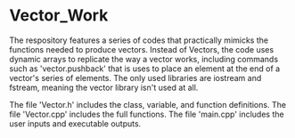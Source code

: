 # Vector_Work

  The respository features a series of codes that practically mimicks the functions needed to produce vectors. Instead of Vectors, the code uses dynamic arrays to replicate the way a vector works, including commands such as 'vector.pushback' that is uses to place an element
at the end of a vector's series of elements. The only used libraries are iostream and fstream, meaning the vector library isn't used at all.

The file 'Vector.h' includes the class, variable, and function definitions.
The file 'Vector.cpp' includes the full functions.
The file 'main.cpp' includes the user inputs and executable outputs.


